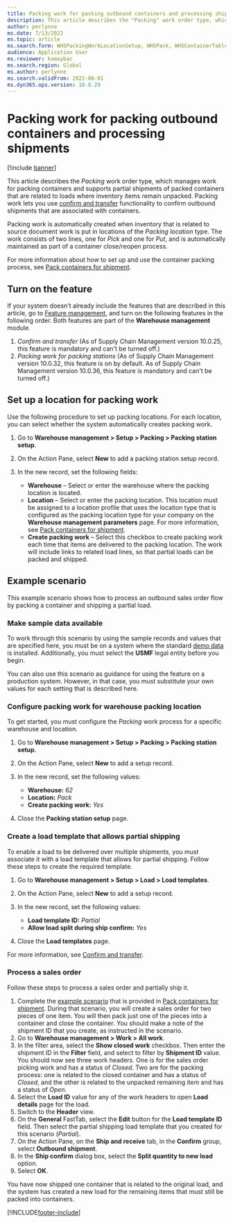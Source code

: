 ```yaml
---
title: Packing work for packing outbound containers and processing shipments
description: This article describes the "Packing" work order type, which manages work for packing containers and supports partial shipments of packed containers that are related to loads where inventory items remain unpacked.
author: perlynne
ms.date: 7/13/2022
ms.topic: article
ms.search.form: WHSPackingWorkLocationSetup, WHSPack, WHSContainerTable
audience: Application User
ms.reviewer: kamaybac
ms.search.region: Global
ms.author: perlynne
ms.search.validFrom: 2022-08-01
ms.dyn365.ops.version: 10.0.29
---
```


# Packing work for packing outbound containers and processing shipments

[!include [banner](../../includes/banner.md)]

This article describes the *Packing* work order type, which manages work for packing containers and supports partial shipments of packed containers that are related to loads where inventory items remain unpacked. Packing work lets you use [confirm and transfer](confirm-and-transfer.md) functionality to confirm outbound shipments that are associated with containers.

Packing work is automatically created when inventory that is related to source document work is put in locations of the *Packing location* type. The work consists of two lines, one for *Pick* and one for *Put*, and is automatically maintained as part of a container close/reopen process.

For more information about how to set up and use the container packing process, see [Pack containers for shipment](packing-containers.md).

## Turn on the feature

If your system doesn't already include the features that are described in this article, go to [Feature management](../../fin-ops-core/fin-ops/get-started/feature-management/feature-management-overview.md), and turn on the following features in the following order. Both features are part of the **Warehouse management** module.

1. *Confirm and transfer* (As of Supply Chain Management version 10.0.25, this feature is mandatory and can't be turned off.)
1. *Packing work for packing stations* (As of Supply Chain Management version 10.0.32, this feature is on by default. As of Supply Chain Management version 10.0.36, this feature is mandatory and can't be turned off.)

## Set up a location for packing work

Use the following procedure to set up packing locations. For each location, you can select whether the system automatically creates packing work.

1. Go to **Warehouse management \> Setup \> Packing \> Packing station setup**.
1. On the Action Pane, select **New** to add a packing station setup record.
1. In the new record, set the following fields:

    - **Warehouse** – Select or enter the warehouse where the packing location is located.
    - **Location** – Select or enter the packing location. This location must be assigned to a location profile that uses the location type that is configured as the packing location type for your company on the **Warehouse management parameters** page. For more information, see [Pack containers for shipment](packing-containers.md).
    - **Create packing work** – Select this checkbox to create packing work each time that items are delivered to the packing location. The work will include links to related load lines, so that partial loads can be packed and shipped.

## Example scenario

This example scenario shows how to process an outbound sales order flow by packing a container and shipping a partial load.

### Make sample data available

To work through this scenario by using the sample records and values that are specified here, you must be on a system where the standard [demo data](../../fin-ops-core/fin-ops/get-started/demo-data.md) is installed. Additionally, you must select the **USMF** legal entity before you begin.

You can also use this scenario as guidance for using the feature on a production system. However, in that case, you must substitute your own values for each setting that is described here.

### Configure packing work for warehouse packing location

To get started, you must configure the *Packing* work process for a specific warehouse and location.

1. Go to **Warehouse management \> Setup \> Packing \> Packing station setup**.
1. On the Action Pane, select **New** to add a setup record.
1. In the new record, set the following values:

    - **Warehouse:** *62*
    - **Location:** *Pack*
    - **Create packing work:** *Yes*

1. Close the **Packing station setup** page.

### Create a load template that allows partial shipping

To enable a load to be delivered over multiple shipments, you must associate it with a load template that allows for partial shipping. Follow these steps to create the required template.

1. Go to **Warehouse management \> Setup \> Load \> Load templates**.
1. On the Action Pane, select **New** to add a setup record.
1. In the new record, set the following values:

    - **Load template ID:** *Partial*
    - **Allow load split during ship confirm:** *Yes*

1. Close the **Load templates** page.

For more information, see [Confirm and transfer](Confirm-and-transfer.md).

### Process a sales order

Follow these steps to process a sales order and partially ship it.

1. Complete the [example scenario](packing-containers.md#scenario) that is provided in [Pack containers for shipment](packing-containers.md). During that scenario, you will create a sales order for two pieces of one item. You will then pack just one of the pieces into a container and close the container. You should make a note of the shipment ID that you create, as instructed in the scenario.
1. Go to **Warehouse management \> Work \> All work**.
1. In the filter area, select the **Show closed work** checkbox. Then enter the shipment ID in the **Filter** field, and select to filter by **Shipment ID** value. You should now see three work headers. One is for the sales order picking work and has a status of *Closed*. Two are for the packing process: one is related to the closed container and has a status of *Closed*, and the other is related to the unpacked remaining item and has a status of *Open*.
1. Select the **Load ID** value for any of the work headers to open **Load details** page for the load.
1. Switch to the **Header** view.
1. On the **General** FastTab, select the **Edit** button for the **Load template ID** field. Then select the partial shipping load template that you created for this scenario (*Partial*).
1. On the Action Pane, on the **Ship and receive** tab, in the **Confirm** group, select **Outbound shipment**.
1. In the **Ship confirm** dialog box, select the **Split quantity to new load** option.
1. Select **OK**.

You have now shipped one container that is related to the original load, and the system has created a new load for the remaining items that must still be packed into containers.

[!INCLUDE[footer-include](../../includes/footer-banner.md)]
